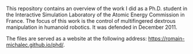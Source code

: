 This repository contains an overview of the work I did as a Ph.D. student in the Interactive Simulation Laboratory of the Atomic Energy Commission in France. The focus of this work is the control of multifingered dextrous manipulation in humanoid robotics. It was defended in December 2011.

The files are served as a website at the following address: <https://romain-michalec.github.io/phd/>.
